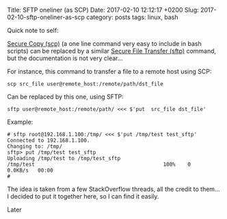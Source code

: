 Title: SFTP oneliner (as SCP)
Date: 2017-02-10 12:12:17 +0200
Slug: 2017-02-10-sftp-oneliner-as-scp
category: posts
tags: linux, bash

Quick note to self:

[Secure Copy (scp)](https://linux.die.net/man/1/scp) (a one line command very easy to include in bash scripts) can be replaced by a similar [Secure File Transfer (sftp)](https://linux.die.net/man/1/sftp) command, but the documentation is not very clear...

For instance, this command to transfer a file to a remote host using SCP:

``` scp src_file user@remote_host:/remote/path/dst_file ```

Can be replaced by this one, using SFTP:

``` sftp user@remote_host:/remote/path/ <<< $'put  src_file dst_file' ```

Example:

```
# sftp root@192.168.1.100:/tmp/ <<< $'put /tmp/test test_sftp'
Connected to 192.168.1.100.
Changing to: /tmp/
sftp> put /tmp/test test_sftp
Uploading /tmp/test to /tmp/test_sftp
/tmp/test                                          100%    0     0.0KB/s   00:00
#
```

The idea is taken from a few StackOverflow threads, all the credit to them... I decided to put it together here, so I can find it easily.

Later
